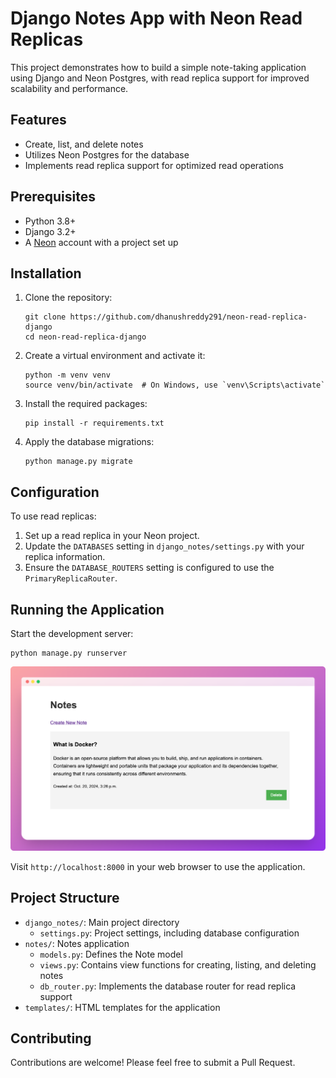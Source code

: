 # Django Notes App with Neon Read Replicas

This project demonstrates how to build a simple note-taking application using Django and Neon Postgres, with read replica support for improved scalability and performance.

## Features

- Create, list, and delete notes
- Utilizes Neon Postgres for the database
- Implements read replica support for optimized read operations

## Prerequisites

- Python 3.8+
- Django 3.2+
- A [Neon](https://neon.tech/) account with a project set up

## Installation

1. Clone the repository:
   ```
   git clone https://github.com/dhanushreddy291/neon-read-replica-django
   cd neon-read-replica-django
   ```

2. Create a virtual environment and activate it:
   ```
   python -m venv venv
   source venv/bin/activate  # On Windows, use `venv\Scripts\activate`
   ```

3. Install the required packages:
   ```
   pip install -r requirements.txt
   ```

5. Apply the database migrations:
   ```
   python manage.py migrate
   ```

## Configuration

To use read replicas:

1. Set up a read replica in your Neon project.
2. Update the `DATABASES` setting in `django_notes/settings.py` with your replica information.
3. Ensure the `DATABASE_ROUTERS` setting is configured to use the `PrimaryReplicaRouter`.

## Running the Application

Start the development server:

```
python manage.py runserver
```

![Django Notes App](django_notes_app.png)

Visit `http://localhost:8000` in your web browser to use the application.

## Project Structure

- `django_notes/`: Main project directory
  - `settings.py`: Project settings, including database configuration
- `notes/`: Notes application
  - `models.py`: Defines the Note model
  - `views.py`: Contains view functions for creating, listing, and deleting notes
  - `db_router.py`: Implements the database router for read replica support
- `templates/`: HTML templates for the application

## Contributing

Contributions are welcome! Please feel free to submit a Pull Request.
